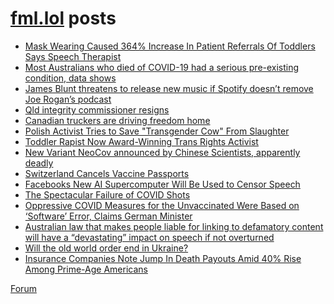 # [fml.lol](https://fml.lol) posts
<!-- BLOG-POST-LIST:START -->
- [Mask Wearing Caused 364% Increase In Patient Referrals Of Toddlers Says Speech Therapist](https://fml.lol/mask-wearing-caused-364-increase-in-patient-referrals-of-toddlers-says-speech-therapist/)
- [Most Australians who died of COVID-19 had a serious pre-existing condition, data shows](https://fml.lol/most-australians-who-died-of-covid-19-had-a-serious-pre-existing-condition-data-shows/)
- [James Blunt threatens to release new music if Spotify doesn’t remove Joe Rogan’s podcast](https://fml.lol/james-blunt-threatens-to-release-new-music-if-spotify-doesnt-remove-joe-rogans-podcast/)
- [Qld integrity commissioner resigns](https://fml.lol/qld-integrity-commissioner-resigns/)
- [Canadian truckers are driving freedom home](https://fml.lol/canadian-truckers-are-driving-freedom-home/)
- [Polish Activist Tries to Save &quot;Transgender Cow&quot; From Slaughter](https://fml.lol/polish-activist-tries-to-save-transgender-cow-from-slaughter/)
- [Toddler Rapist Now Award-Winning Trans Rights Activist](https://fml.lol/toddler-rapist-now-award-winning-trans-rights-activist/)
- [New Variant NeoCov announced by Chinese Scientists, apparently deadly](https://fml.lol/new-variant-neocov-announced-by-chinese-scientists-apparently-deadly/)
- [Switzerland Cancels Vaccine Passports](https://fml.lol/switzerland-cancels-vaccine-passports/)
- [Facebooks New AI Supercomputer Will Be Used to Censor Speech](https://fml.lol/facebooks-new-ai-supercomputer-will-be-used-to-censor-speech/)
- [The Spectacular Failure of COVID Shots](https://fml.lol/the-spectacular-failure-of-covid-shots/)
- [Oppressive COVID Measures for the Unvaccinated Were Based on ‘Software’ Error, Claims German Minister](https://fml.lol/oppressive-covid-measures-for-the-unvaccinated-were-based-on-software-error-claims-german-minister/)
- [Australian law that makes people liable for linking to defamatory content will have a “devastating” impact on speech if not overturned](https://fml.lol/australian-law-that-makes-people-liable-for-linking-to-defamatory-content-will-have-a-devastating-impact-on-speech-if-not-overturned/)
- [Will the old world order end in Ukraine?](https://fml.lol/will-the-old-world-order-end-in-ukraine/)
- [Insurance Companies Note Jump In Death Payouts Amid 40% Rise Among Prime-Age Americans](https://fml.lol/insurance-companies-note-jump-in-death-payouts-amid-40-rise-among-prime-age-americans/)
<!-- BLOG-POST-LIST:END -->

[Forum](https://forum.fml.lol)
